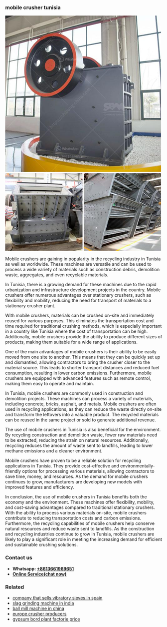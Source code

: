 <h3>mobile crusher tunisia</h3><img src='1704856819.jpg' alt=''><p>Mobile crushers are gaining in popularity in the recycling industry in Tunisia as well as worldwide. These machines are versatile and can be used to process a wide variety of materials such as construction debris, demolition waste, aggregates, and even recyclable materials.</p><p>In Tunisia, there is a growing demand for these machines due to the rapid urbanization and infrastructure development projects in the country. Mobile crushers offer numerous advantages over stationary crushers, such as flexibility and mobility, reducing the need for transport of materials to a stationary crusher plant.</p><p>With mobile crushers, materials can be crushed on-site and immediately reused for various purposes. This eliminates the transportation cost and time required for traditional crushing methods, which is especially important in a country like Tunisia where the cost of transportation can be high. Additionally, mobile crushers provide the ability to produce different sizes of products, making them suitable for a wide range of applications.</p><p>One of the main advantages of mobile crushers is their ability to be easily moved from one site to another. This means that they can be quickly set up and dismantled, allowing contractors to bring the crusher closer to the material source. This leads to shorter transport distances and reduced fuel consumption, resulting in lower carbon emissions. Furthermore, mobile crushers are equipped with advanced features such as remote control, making them easy to operate and maintain.</p><p>In Tunisia, mobile crushers are commonly used in construction and demolition projects. These machines can process a variety of materials, including concrete, bricks, asphalt, and metals. Mobile crushers are often used in recycling applications, as they can reduce the waste directly on-site and transform the leftovers into a valuable product. The recycled materials can be reused in the same project or sold to generate additional revenue.</p><p>The use of mobile crushers in Tunisia is also beneficial for the environment. By recycling construction and demolition waste, fewer raw materials need to be extracted, reducing the strain on natural resources. Additionally, recycling reduces the amount of waste sent to landfills, leading to lower methane emissions and a cleaner environment.</p><p>Mobile crushers have proven to be a reliable solution for recycling applications in Tunisia. They provide cost-effective and environmentally-friendly options for processing various materials, allowing contractors to save time, money, and resources. As the demand for mobile crushers continues to grow, manufacturers are developing new models with improved features and efficiency.</p><p>In conclusion, the use of mobile crushers in Tunisia benefits both the economy and the environment. These machines offer flexibility, mobility, and cost-saving advantages compared to traditional stationary crushers. With the ability to process various materials on-site, mobile crushers contribute to reducing transportation costs and carbon emissions. Furthermore, the recycling capabilities of mobile crushers help conserve natural resources and reduce waste sent to landfills. As the construction and recycling industries continue to grow in Tunisia, mobile crushers are likely to play a significant role in meeting the increasing demand for efficient and sustainable crushing solutions.</p><h3>Contact us</h3><ul><li><strong>Whatsapp:&nbsp;<a href="https://wa.me/8613661969651">+8613661969651</a></strong></li><li><a href="https://swt.shibang-china.com/?git&amp;zhl&amp;mobile crusher tunisia"><strong>Online Service(chat now)</strong></a></li></ul><h3>Related</h3><ul><li><a href='company that sells vibratory sieves in spain.md'>company that sells vibratory sieves in spain</a></li><li><a href='slag grinding machine in india.md'>slag grinding machine in india</a></li><li><a href='ball mill machine in china.md'>ball mill machine in china</a></li><li><a href='europe crusher producers.md'>europe crusher producers</a></li><li><a href='gypsum bord plant factorie price.md'>gypsum bord plant factorie price</a></li></ul>